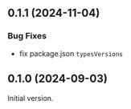 
## 0.1.1 (2024-11-04)

### Bug Fixes

* fix package.json `typesVersions`

## 0.1.0 (2024-09-03)

Initial version.
